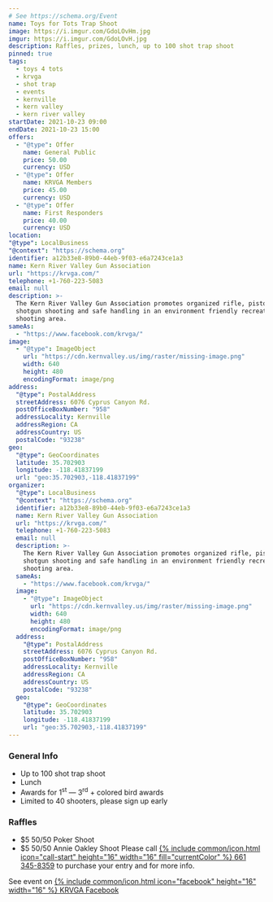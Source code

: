 ```yaml
---
# See https://schema.org/Event
name: Toys for Tots Trap Shoot
image: https://i.imgur.com/GdoLOvHm.jpg
imgur: https://i.imgur.com/GdoLOvH.jpg
description: Raffles, prizes, lunch, up to 100 shot trap shoot
pinned: true
tags:
  - toys 4 tots
  - krvga
  - shot trap
  - events
  - kernville
  - kern valley
  - kern river valley
startDate: 2021-10-23 09:00
endDate: 2021-10-23 15:00
offers:
  - "@type": Offer
    name: General Public
    price: 50.00
    currency: USD
  - "@type": Offer
    name: KRVGA Members
    price: 45.00
    currency: USD
  - "@type": Offer
    name: First Responders
    price: 40.00
    currency: USD
location:
"@type": LocalBusiness
"@context": "https://schema.org"
identifier: a12b33e8-89b0-44eb-9f03-e6a7243ce1a3
name: Kern River Valley Gun Association
url: "https://krvga.com/"
telephone: +1-760-223-5083
email: null
description: >-
  The Kern River Valley Gun Association promotes organized rifle, pistol &
  shotgun shooting and safe handling in an environment friendly recreational
  shooting area.
sameAs:
  - "https://www.facebook.com/krvga/"
image:
  - "@type": ImageObject
    url: "https://cdn.kernvalley.us/img/raster/missing-image.png"
    width: 640
    height: 480
    encodingFormat: image/png
address:
  "@type": PostalAddress
  streetAddress: 6076 Cyprus Canyon Rd.
  postOfficeBoxNumber: "958"
  addressLocality: Kernville
  addressRegion: CA
  addressCountry: US
  postalCode: "93238"
geo:
  "@type": GeoCoordinates
  latitude: 35.702903
  longitude: -118.41837199
  url: "geo:35.702903,-118.41837199"
organizer:
  "@type": LocalBusiness
  "@context": "https://schema.org"
  identifier: a12b33e8-89b0-44eb-9f03-e6a7243ce1a3
  name: Kern River Valley Gun Association
  url: "https://krvga.com/"
  telephone: +1-760-223-5083
  email: null
  description: >-
    The Kern River Valley Gun Association promotes organized rifle, pistol &
    shotgun shooting and safe handling in an environment friendly recreational
    shooting area.
  sameAs:
    - "https://www.facebook.com/krvga/"
  image:
    - "@type": ImageObject
      url: "https://cdn.kernvalley.us/img/raster/missing-image.png"
      width: 640
      height: 480
      encodingFormat: image/png
  address:
    "@type": PostalAddress
    streetAddress: 6076 Cyprus Canyon Rd.
    postOfficeBoxNumber: "958"
    addressLocality: Kernville
    addressRegion: CA
    addressCountry: US
    postalCode: "93238"
  geo:
    "@type": GeoCoordinates
    latitude: 35.702903
    longitude: -118.41837199
    url: "geo:35.702903,-118.41837199"
---
```


### General Info
- Up to 100 shot trap shoot
- Lunch
- Awards for 1<sup>st</sup> &mdash; 3<sup>rd</sup> + colored bird awards
- Limited to 40 shooters, please sign up early

### Raffles
- $5 50/50 Poker Shoot
- $5 50/50 Annie Oakley Shoot
Please call [{% include common/icon.html icon="call-start" height="16" width="16" fill="currentColor" %} 661 345-8359](tel:+1-661-345-8359) to purchase your entry and for more info.

See event on [{% include common/icon.html icon="facebook" height="16" width="16" %} KRVGA Facebook](https://www.facebook.com/events/3963776467082905)

